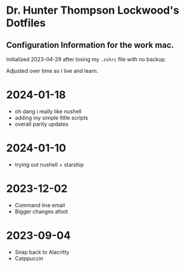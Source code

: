 # Dr. Hunter Thompson Lockwood's Dotfiles
## Configuration Information for the work mac.

Initialized 2023-04-29 after losing my `.zshrc` file with no backup.

Adjusted over time as I live and learn.

# 2024-01-18
- oh dang i really like nushell
- adding my simple little scripts
- overall parity updates

# 2024-01-10
- trying out nushell + starship

# 2023-12-02
- Command line email
- Bigger changes afoot

# 2023-09-04
- Snap back to Alacritty
- Catppuccin
